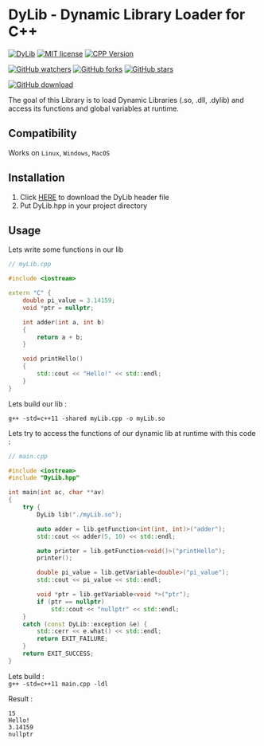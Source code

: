 # DyLib - Dynamic Library Loader for C++  
[![DyLib](https://img.shields.io/badge/DyLib-v0.5-blue.svg)](https://github.com/tocola/DyLib/releases/tag/v0.5)
[![MIT license](https://img.shields.io/badge/License-MIT-orange.svg)](https://github.com/tocola/DyLib/blob/main/LICENSE)
[![CPP Version](https://img.shields.io/badge/C++-11/14/17/20-darkgreen.svg)](https://isocpp.org/)

[![GitHub watchers](https://img.shields.io/github/watchers/tocola/DyLib?style=social)](https://github.com/tocola/DyLib/watchers/)
[![GitHub forks](https://img.shields.io/github/forks/tocola/DyLib?style=social)](https://github.com/tocola/DyLib/network/members/)
[![GitHub stars](https://img.shields.io/github/stars/tocola/DyLib?style=social)](https://github.com/tocola/DyLib/stargazers/)

[![GitHub download](https://img.shields.io/github/downloads/tocola/DyLib/total?style=for-the-badge)](https://github.com/tocola/DyLib/releases/download/v0.4/DyLib.hpp)

The goal of this Library is to load Dynamic Libraries (.so, .dll, .dylib) and access its functions and global variables at runtime.

## Compatibility
Works on `Linux`, `Windows`, `MacOS`

## Installation

1. Click [HERE](https://github.com/tocola/DyLib/releases/download/v0.4/DyLib.hpp) to download the DyLib header file
2. Put DyLib.hpp in your project directory

## Usage

Lets write some functions in our lib
```c++
// myLib.cpp

#include <iostream>

extern "C" {
    double pi_value = 3.14159;
    void *ptr = nullptr;

    int adder(int a, int b)
    {
        return a + b;
    }

    void printHello()
    {
        std::cout << "Hello!" << std::endl;
    }
}
```

Lets build our lib :  

`g++ -std=c++11 -shared myLib.cpp -o myLib.so`

Lets try to access the functions of our dynamic lib at runtime with this code :
```c++
// main.cpp

#include <iostream>
#include "DyLib.hpp"

int main(int ac, char **av)
{
    try {
        DyLib lib("./myLib.so");

        auto adder = lib.getFunction<int(int, int)>("adder");
        std::cout << adder(5, 10) << std::endl;

        auto printer = lib.getFunction<void()>("printHello");
        printer();

        double pi_value = lib.getVariable<double>("pi_value");
        std::cout << pi_value << std::endl;

        void *ptr = lib.getVariable<void *>("ptr");
        if (ptr == nullptr)
            std::cout << "nullptr" << std::endl;
    }
    catch (const DyLib::exception &e) {
        std::cerr << e.what() << std::endl;
        return EXIT_FAILURE;
    }
    return EXIT_SUCCESS;
}
```

Lets build :  
`g++ -std=c++11 main.cpp -ldl`

Result :
```
15
Hello!
3.14159
nullptr
```

